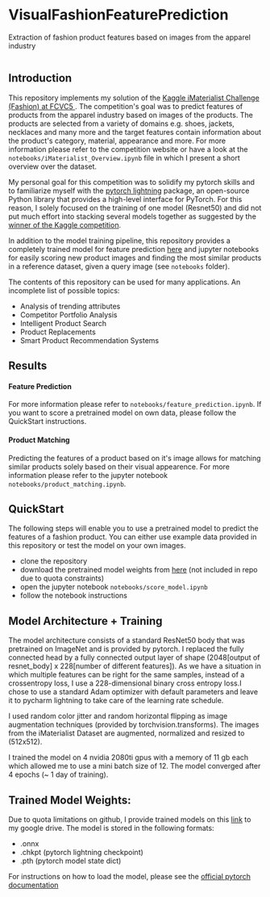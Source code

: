 # VisualFashionFeaturePrediction
Extraction of fashion product features based on images from the apparel industry

<img href="MISC/header.png">

## Introduction
This repository implements my solution of the <a href="https://www.kaggle.com/c/imaterialist-challenge-fashion-2018">Kaggle iMaterialist Challenge (Fashion) at FCVC5 </a>. The competition's goal was to predict features of products from the apparel industry based on images of the products. The products are selected from a variety of domains e.g. shoes, jackets, necklaces and many more and the target features contain information about the product's category, material, appearance and more. For more information please refer to the competition website or have a look at the `notebooks/iMaterialist_Overview.ipynb` file in which I present a short overview over the dataset.

My personal goal for this competition was to solidify my pytorch skills and to familiarize myself with the <a href="https://github.com/PyTorchLightning/pytorch-lightning">pytorch lightning</a> package, an open-source Python library that provides a high-level interface for PyTorch. For this reason, I solely focused on the training of one model (Resnet50) and did not put much effort into stacking several models together as suggested by the <a href="https://www.kaggle.com/c/imaterialist-challenge-fashion-2018/discussion/57944">winner of the Kaggle competition<a/>.

In addition to the model training pipeline, this repository provides a completely trained model for feature prediction <a href="https://drive.google.com/drive/folders/1EdsssrHV3g1cCNSLd2zke3qwBdNVCOjj?usp=sharing">here</a> and jupyter notebooks for easily scoring new product images and finding the most similar products in a reference dataset, given a query image (see `notebooks` folder). 

The contents of this repository can be used for many applications. An incomplete list of possible topics:

- Analysis of trending attributes
- Competitor Portfolio Analysis
- Intelligent Product Search
- Product Replacements
- Smart Product Recommendation Systems

## Results
#### Feature Prediction
For more information please refer to `notebooks/feature_prediction.ipynb`. If you want to score a pretrained model on own data, please follow the QuickStart instructions.

#### Product Matching
Predicting the features of a product based on it's image allows for matching similar products solely based on their visual appearence. For more information please refer to the jupyter notebook `notebooks/product_matching.ipynb`.

## QuickStart
The following steps will enable you to use a pretrained model to predict the features of a fashion product. You can either use example data provided in this repository or test the model on your own images.

- clone the repository
- download the pretrained model weights from <a href="https://drive.google.com/drive/folders/1EdsssrHV3g1cCNSLd2zke3qwBdNVCOjj?usp=sharing">here</a> (not included in repo due to quota constraints)
- open the jupyter notebook `notebooks/score_model.ipynb`
- follow the notebook instructions

## Model Architecture + Training
The model architecture consists of a standard ResNet50 body that was pretrained on ImageNet and is provided by pytorch. I replaced the fully connected head by a fully connected output layer of shape (2048[output of resnet_body] x 228[number of different features]). As we have a situation in which multiple features can be right for the same samples, instead of a crossentropy loss, I use a 228-dimensional binary cross entropy loss.I chose to use a standard Adam optimizer with default parameters and leave it to pycharm lightning to take care of the learning rate schedule. 

I used random color jitter and random horizontal flipping as image augmentation techniques (provided by torchvision.transforms). The images from the iMaterialist Dataset are augmented, normalized and resized to (512x512).  

I trained the model on 4 nvidia 2080ti gpus with a memory of 11 gb each which allowed me to use a mini batch size of 12. The model converged after 4 epochs (~ 1 day of training).

## Trained Model Weights:
Due to quota limitations on github, I provide trained models on this <a href="https://drive.google.com/drive/folders/1EdsssrHV3g1cCNSLd2zke3qwBdNVCOjj?usp=sharing">link</a> to my google drive. The model is stored in the following formats:

- .onnx
- .chkpt (pytorch lightning checkpoint)
- .pth (pytorch model state dict)

For instructions on how to load the model, please see the <a href="https://pytorch.org/tutorials/beginner/saving_loading_models.html">official pytorch documentation</a>

